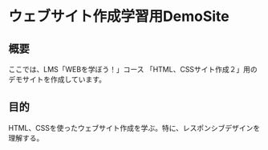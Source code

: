 # ウェブサイト作成学習用DemoSite
## 概要
ここでは、LMS「WEBを学ぼう！」コース 「HTML、CSSサイト作成２」用のデモサイトを作成しています。
## 目的
HTML、CSSを使ったウェブサイト作成を学ぶ。特に、レスポンシブデザインを理解する。
